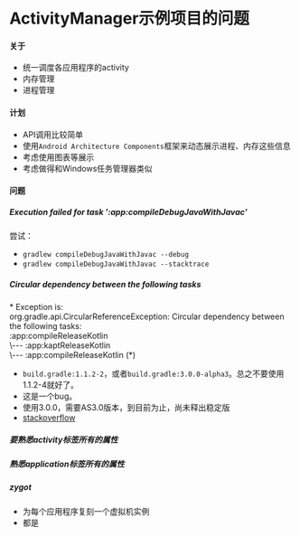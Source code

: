 # ActivityManager示例项目的问题 
#### 关于

- 统一调度各应用程序的activity
- 内存管理
- 进程管理

#### 计划

- API调用比较简单
- 使用`Android Architecture Components`框架来动态展示进程、内存这些信息
- 考虑使用图表等展示
- 考虑做得和Windows任务管理器类似

#### 问题
##### Execution failed for task ':app:compileDebugJavaWithJavac'

尝试：<br>
- `gradlew compileDebugJavaWithJavac --debug`
- `gradlew compileDebugJavaWithJavac --stacktrace`

#####  Circular dependency between the following tasks
<p>
* Exception is:<br/>
org.gradle.api.CircularReferenceException: Circular dependency between the following tasks:<br/>
:app:compileReleaseKotlin<br/>
\--- :app:kaptReleaseKotlin<br/>
     \--- :app:compileReleaseKotlin (*)

</p>

- `build.gradle:1.1.2-2`，或者`build.gradle:3.0.0-alpha3`。总之不要使用1.1.2-4就好了。
- 这是一个bug。
- 使用3.0.0，需要AS3.0版本，到目前为止，尚未释出稳定版
- [stackoverflow](https://stackoverflow.com/questions/44035504/how-to-use-data-binding-and-kotlin-in-android-studio-3-0-0)

##### 要熟悉activity标签所有的属性
##### 熟悉application标签所有的属性
##### zygot 
- 为每个应用程序复刻一个虚拟机实例
- 都是


